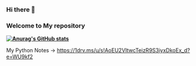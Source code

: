 ### Hi there 👋
### Welcome to My repository 

**[![Anurag's GitHub stats](https://github-readme-stats.vercel.app/api?username=mohitdudi)](https://github.com/anuraghazra/github-readme-stats)**

My Python Notes -> https://1drv.ms/u/s!AoEU2VItwcTeizR9S3iyxDkoEx_d?e=WU9kf2
<!--
**mohitdudi/mohitdudi** is a ✨ _special_ ✨ repository because its `README.md` (this file) appears on your GitHub profile.

Here are some ideas to get you started:

- 🔭 I’m currently working on ...
- 🌱 I’m currently learning ...
- 👯 I’m looking to collaborate on ...
- 🤔 I’m looking for help with ...
- 💬 Ask me about ...
- 📫 How to reach me: ...
- 😄 Pronouns: ...
- ⚡ Fun fact: ...
-->
